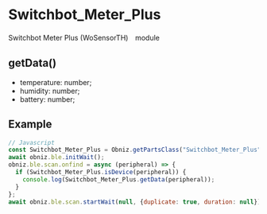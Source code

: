 # Switchbot_Meter_Plus

Switchbot Meter Plus (WoSensorTH)　module

## getData()

- temperature: number;
- humidity: number;
- battery: number;

## Example

```javascript
// Javascript
const Switchbot_Meter_Plus = Obniz.getPartsClass("Switchbot_Meter_Plus");
await obniz.ble.initWait();
obniz.ble.scan.onfind = async (peripheral) => {
  if (Switchbot_Meter_Plus.isDevice(peripheral)) {
    console.log(Switchbot_Meter_Plus.getData(peripheral));
  }
};
await obniz.ble.scan.startWait(null, {duplicate: true, duration: null});
```
